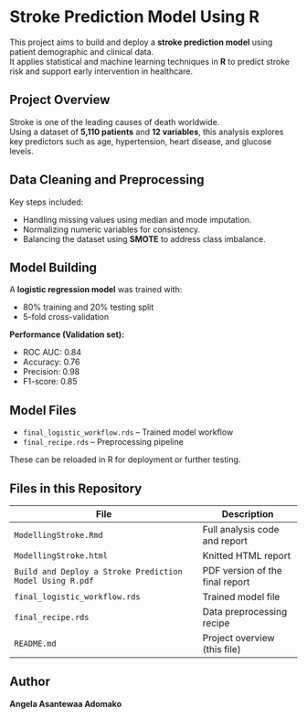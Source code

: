 

# Stroke Prediction Model Using R

This project aims to build and deploy a **stroke prediction model** using patient demographic and clinical data.  
It applies statistical and machine learning techniques in **R** to predict stroke risk and support early intervention in healthcare.

## Project Overview

Stroke is one of the leading causes of death worldwide.  
Using a dataset of **5,110 patients** and **12 variables**, this analysis explores key predictors such as age, hypertension, heart disease, and glucose levels.

## Data Cleaning and Preprocessing

Key steps included:
- Handling missing values using median and mode imputation.  
- Normalizing numeric variables for consistency.  
- Balancing the dataset using **SMOTE** to address class imbalance.

## Model Building

A **logistic regression model** was trained with:
- 80% training and 20% testing split  
- 5-fold cross-validation  

**Performance (Validation set):**
- ROC AUC: 0.84  
- Accuracy: 0.76  
- Precision: 0.98  
- F1-score: 0.85  


## Model Files

- `final_logistic_workflow.rds` – Trained model workflow  
- `final_recipe.rds` – Preprocessing pipeline  

These can be reloaded in R for deployment or further testing.


## Files in this Repository

| File | Description |
|------|--------------|
| `ModellingStroke.Rmd` | Full analysis code and report |
| `ModellingStroke.html` | Knitted HTML report |
| `Build and Deploy a Stroke Prediction Model Using R.pdf` | PDF version of the final report |
| `final_logistic_workflow.rds` | Trained model file |
| `final_recipe.rds` | Data preprocessing recipe |
| `README.md` | Project overview (this file) |


##  Author
**Angela Asantewaa Adomako**  





